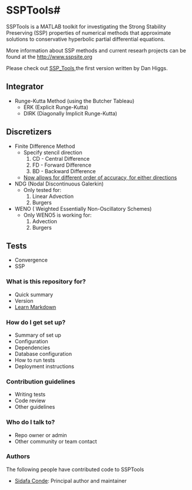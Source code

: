 # SSPTools#

SSPTools is a MATLAB toolkit for investigating the Strong Stability Preserving (SSP) properties of numerical methods that
approximate solutions to conservative hyperbolic partial differential equations. 

More information about SSP methods and current researh projects can be found at the http://www.sspsite.org

Please check out [SSP_Tools](https://github.com/DanielHiggs/SSP_Tools),the first version written by Dan Higgs.

## Integrator
* Runge-Kutta Method (using the Butcher Tableau)
	- ERK (Explicit Runge-Kutta)
	- DIRK (Diagonally Implicit Runge-Kutta)

## Discretizers
* Finite Difference Method
	- Specify stencil direction 
		1. CD - Central Difference
		2. FD - Forward Difference
		3. BD - Backward Difference
	- [Now allows for different order of accuracy, for either directions](https://en.wikipedia.org/wiki/Finite_difference_coefficient)
* NDG (Nodal Discontinuous Galerkin)
	- Only tested for:
		1. Linear Advection
		2. Burgers
* WENO ( Weighted Essentially
Non-Oscillatory Schemes)
	- Only WENO5 is working for:
		1. Advection
		2. Burgers

## Tests
* Convergence
* SSP

### What is this repository for? ###

* Quick summary
* Version
* [Learn Markdown](https://bitbucket.org/tutorials/markdowndemo)

### How do I get set up? ###

* Summary of set up
* Configuration
* Dependencies
* Database configuration
* How to run tests
* Deployment instructions

### Contribution guidelines ###

* Writing tests
* Code review
* Other guidelines

### Who do I talk to? ###

* Repo owner or admin
* Other community or team contact

### Authors ###
The following people have contributed code to SSPTools 

 - [Sidafa Conde](http://hilbert.math.umassd.edu/~sconde/): Principal author and maintainer

